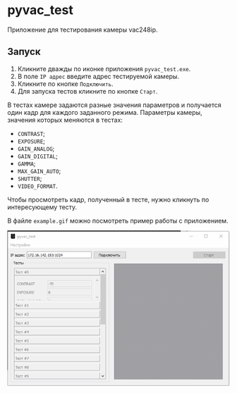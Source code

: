# pyvac_test
Приложение для тестирования камеры vac248ip.

## Запуск

1. Кликните дважды по иконке приложения `pyvac_test.exe`.
2. В поле `IP адрес` введите адрес тестируемой камеры.
3. Кликните по кнопке `Подключить`.
4. Для запуска тестов кликните по кнопке `Старт`.

В тестах камере задаются разные значения параметров и получается один кадр для каждого заданного режима. Параметры камеры, значения которых меняются в тестах:

- `CONTRAST`;
- `EXPOSURE`;
- `GAIN_ANALOG`;
- `GAIN_DIGITAL`;
- `GAMMA`;
- `MAX_GAIN_AUTO`;
- `SHUTTER`;
- `VIDEO_FORMAT`.

Чтобы просмотреть кадр, полученный в тесте, нужно кликнуть по интересующему тесту.

В файле `example.gif`  можно посмотреть пример работы с приложением.

![](./gui/example.gif)
